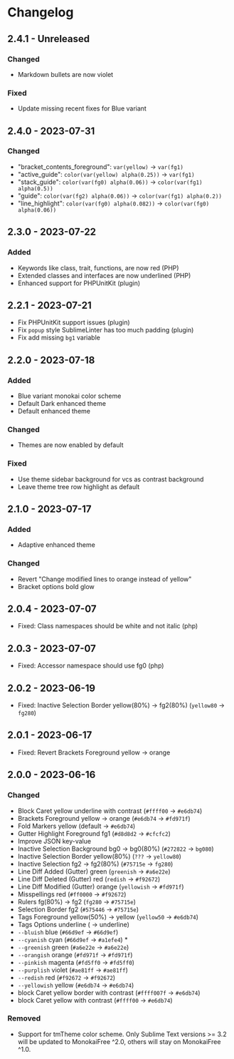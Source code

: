 # Changelog

## 2.4.1 - Unreleased

### Changed

* Markdown bullets are now violet

### Fixed

* Update missing recent fixes for Blue variant

## 2.4.0 - 2023-07-31

### Changed

* "bracket_contents_foreground": `var(yellow)` → `var(fg1)`
* "active_guide": `color(var(yellow) alpha(0.25))` → `var(fg1)`
* "stack_guide": `color(var(fg0) alpha(0.06))` → `color(var(fg1) alpha(0.5))`
* "guide": `color(var(fg2) alpha(0.06))` → `color(var(fg1) alpha(0.2))`
* "line_highlight": `color(var(fg0) alpha(0.082))` → `color(var(fg0) alpha(0.06))`

## 2.3.0 - 2023-07-22

### Added

- Keywords like class, trait, functions, are now red (PHP)
- Extended classes and interfaces are now underlined (PHP)
- Enhanced support for PHPUnitKit (plugin)

## 2.2.1 - 2023-07-21

- Fix PHPUnitKit support issues (plugin)
- Fix `popup` style SublimeLinter has too much padding (plugin)
- Fix add missing `bg1` variable

## 2.2.0 - 2023-07-18

### Added

* Blue variant monokai color scheme
* Default Dark enhanced theme
* Default enhanced theme

### Changed

* Themes are now enabled by default

### Fixed

* Use theme sidebar background for vcs as contrast background
* Leave theme tree row highlight as default

## 2.1.0 - 2023-07-17

### Added

* Adaptive enhanced theme

### Changed

* Revert "Change modified lines to orange instead of yellow"
* Bracket options bold glow

## 2.0.4 - 2023-07-07

* Fixed: Class namespaces should be white and not italic (php)

## 2.0.3 - 2023-07-07

* Fixed: Accessor namespace should use fg0 (php)

## 2.0.2 - 2023-06-19

* Fixed: Inactive Selection Border yellow(80%) → fg2(80%) (`yellow80` → `fg280`)

## 2.0.1 - 2023-06-17

* Fixed: Revert Brackets Foreground yellow → orange

## 2.0.0 - 2023-06-16

### Changed

* Block Caret yellow underline with contrast (`#ffff00` → `#e6db74`)
* Brackets Foreground yellow → orange (`#e6db74` → `#fd971f`)
* Fold Markers yellow (default → `#e6db74`)
* Gutter Highlight Foreground fg1 (`#d8d8d2` → `#cfcfc2`)
* Improve JSON key-value
* Inactive Selection Background bg0 → bg0(80%) (`#272822` → `bg080`)
* Inactive Selection Border yellow(80%) (`???` → `yellow80`)
* Inactive Selection fg2 → fg2(80%) (`#75715e` → `fg280`)
* Line Diff Added (Gutter) green (`greenish` → `#a6e22e`)
* Line Diff Deleted (Gutter) red (`redish` → `#f92672`)
* Line Diff Modified (Gutter) orange (`yellowish` → `#fd971f`)
* Misspellings red (`#ff0000` → `#f92672`)
* Rulers fg(80%) → fg2 (`fg280` → `#75715e`)
* Selection Border fg2 (`#575446` → `#75715e`)
* Tags Foreground yellow(50%) → yellow (`yellow50` → `#e6db74`)
* Tags Options underline ( → underline)
* `--bluish` blue (`#66d9ef` → `#66d9ef`)
* `--cyanish` cyan (`#66d9ef` → `#a1efe4`) \*
* `--greenish` green (`#a6e22e` → `#a6e22e`)
* `--orangish` orange (`#fd971f` → `#fd971f`)
* `--pinkish` magenta (`#fd5ff0` → `#fd5ff0`)
* `--purplish` violet (`#ae81ff` → `#ae81ff`)
* `--redish` red (`#f92672` → `#f92672`)
* `--yellowish` yellow (`#e6db74` → `#e6db74`)
* block Caret yellow border with contrast (`#ffff007f` → `#e6db74`)
* block Caret yellow with contrast (`#ffff00` → `#e6db74`)

### Removed

* Support for tmTheme color scheme. Only Sublime Text versions >= 3.2 will be updated to MonokaiFree ^2.0, others will stay on MonokaiFree ^1.0.
